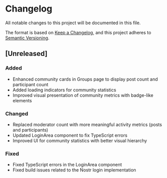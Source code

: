 # Changelog

All notable changes to this project will be documented in this file.

The format is based on [Keep a Changelog](https://keepachangelog.com/en/1.0.0/),
and this project adheres to [Semantic Versioning](https://semver.org/spec/v2.0.0.html).

## [Unreleased]

### Added
- Enhanced community cards in Groups page to display post count and participant count
- Added loading indicators for community statistics
- Improved visual presentation of community metrics with badge-like elements

### Changed
- Replaced moderator count with more meaningful activity metrics (posts and participants)
- Updated LoginArea component to fix TypeScript errors
- Improved UI for community statistics with better visual hierarchy

### Fixed
- Fixed TypeScript errors in the LoginArea component
- Fixed build issues related to the Nostr login implementation